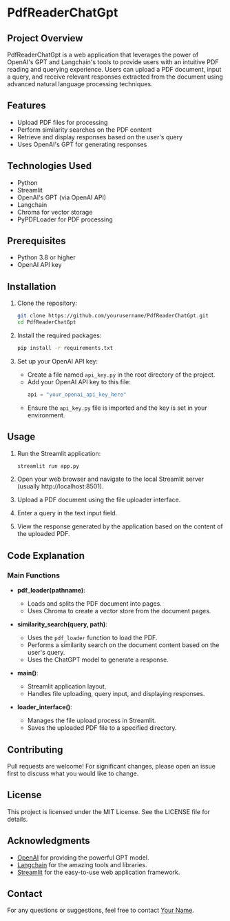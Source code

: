 # PdfReaderChatGpt

## Project Overview
PdfReaderChatGpt is a web application that leverages the power of OpenAI's GPT and Langchain's tools to provide users with an intuitive PDF reading and querying experience. Users can upload a PDF document, input a query, and receive relevant responses extracted from the document using advanced natural language processing techniques.

## Features
- Upload PDF files for processing
- Perform similarity searches on the PDF content
- Retrieve and display responses based on the user's query
- Uses OpenAI's GPT for generating responses

## Technologies Used
- Python
- Streamlit
- OpenAI's GPT (via OpenAI API)
- Langchain
- Chroma for vector storage
- PyPDFLoader for PDF processing

## Prerequisites
- Python 3.8 or higher
- OpenAI API key

## Installation

1. Clone the repository:

    ```bash
    git clone https://github.com/yourusername/PdfReaderChatGpt.git
    cd PdfReaderChatGpt
    ```

2. Install the required packages:

    ```bash
    pip install -r requirements.txt
    ```

3. Set up your OpenAI API key:

    - Create a file named `api_key.py` in the root directory of the project.
    - Add your OpenAI API key to this file:
      ```python
      api = "your_openai_api_key_here"
      ```
    - Ensure the `api_key.py` file is imported and the key is set in your environment.

## Usage

1. Run the Streamlit application:

    ```bash
    streamlit run app.py
    ```

2. Open your web browser and navigate to the local Streamlit server (usually http://localhost:8501).

3. Upload a PDF document using the file uploader interface.

4. Enter a query in the text input field.

5. View the response generated by the application based on the content of the uploaded PDF.

## Code Explanation

### Main Functions

- **pdf_loader(pathname)**:
  - Loads and splits the PDF document into pages.
  - Uses Chroma to create a vector store from the document pages.
  
- **similarity_search(query, path)**:
  - Uses the `pdf_loader` function to load the PDF.
  - Performs a similarity search on the document content based on the user's query.
  - Uses the ChatGPT model to generate a response.

- **main()**:
  - Streamlit application layout.
  - Handles file uploading, query input, and displaying responses.

- **loader_interface()**:
  - Manages the file upload process in Streamlit.
  - Saves the uploaded PDF file to a specified directory.

## Contributing
Pull requests are welcome! For significant changes, please open an issue first to discuss what you would like to change.

## License
This project is licensed under the MIT License. See the LICENSE file for details.

## Acknowledgments
- [OpenAI](https://www.openai.com/) for providing the powerful GPT model.
- [Langchain](https://www.langchain.com/) for the amazing tools and libraries.
- [Streamlit](https://streamlit.io/) for the easy-to-use web application framework.

## Contact
For any questions or suggestions, feel free to contact [Your Name](mailto:your.email@example.com).
